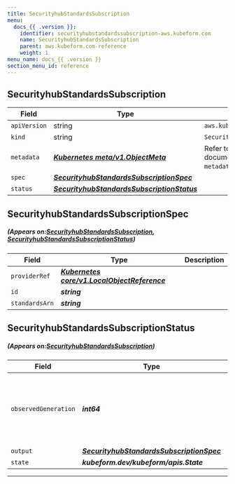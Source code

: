 ```yaml
---
title: SecurityhubStandardsSubscription
menu:
  docs_{{ .version }}:
    identifier: securityhubstandardssubscription-aws.kubeform.com
    name: SecurityhubStandardsSubscription
    parent: aws.kubeform.com-reference
    weight: 1
menu_name: docs_{{ .version }}
section_menu_id: reference
---
```


## SecurityhubStandardsSubscription
| Field | Type | Description |
| ------ | ----- | ----------- |
| `apiVersion` | string | `aws.kubeform.com/v1alpha1` |
|    `kind` | string | `SecurityhubStandardsSubscription` |
| `metadata` | ***[Kubernetes meta/v1.ObjectMeta](https://kubernetes.io/docs/reference/generated/kubernetes-api/v1.13/#objectmeta-v1-meta)***|Refer to the Kubernetes API documentation for the fields of the `metadata` field.|
| `spec` | ***[SecurityhubStandardsSubscriptionSpec](#SecurityhubStandardsSubscriptionSpec)***||
| `status` | ***[SecurityhubStandardsSubscriptionStatus](#SecurityhubStandardsSubscriptionStatus)***||
## SecurityhubStandardsSubscriptionSpec
##### (Appears on:[SecurityhubStandardsSubscription](#SecurityhubStandardsSubscription), [SecurityhubStandardsSubscriptionStatus](#SecurityhubStandardsSubscriptionStatus))
| Field | Type | Description |
| ------ | ----- | ----------- |
| `providerRef` | ***[Kubernetes core/v1.LocalObjectReference](https://kubernetes.io/docs/reference/generated/kubernetes-api/v1.13/#localobjectreference-v1-core)***||
| `id` | ***string***||
| `standardsArn` | ***string***||
## SecurityhubStandardsSubscriptionStatus
##### (Appears on:[SecurityhubStandardsSubscription](#SecurityhubStandardsSubscription))
| Field | Type | Description |
| ------ | ----- | ----------- |
| `observedGeneration` | ***int64***| ***(Optional)*** Resource generation, which is updated on mutation by the API Server.|
| `output` | ***[SecurityhubStandardsSubscriptionSpec](#SecurityhubStandardsSubscriptionSpec)***| ***(Optional)*** |
| `state` | ***kubeform.dev/kubeform/apis.State***| ***(Optional)*** |
---
